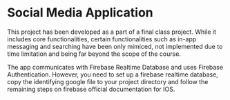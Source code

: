 # Social Media Application

This project has been developed as a part of a final class project. While it includes core functionalities, certain functionalities such as in-app messaging and searching have been only mimiced, not implemented due to time limitation and being far beyond the scope of the course.

The app communicates with Firebase Realtime Database and uses Firebase Authentication. However, you need to set up a firebase realtime database, copy the identifying google file to your project directory and follow the remaining steps on firebase official documentation for IOS.
